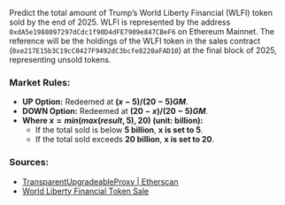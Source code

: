 Predict the total amount of Trump’s World Liberty Financial (WLFI) token sold by the end of 2025. WLFI is represented by the address `0xdA5e1988097297dCdc1f90D4dFE7909e847CBeF6` on Ethereum Mainnet. The reference will be the holdings of the WLFI token in the sales contract (`0xe217E15b3C19cC0427F9492dC3bcfe8220aFAD10`) at the final block of 2025, representing unsold tokens.

### Market Rules:
 - **UP Option:**  Redeemed at **$(x - 5) / (20 - 5) GM$**.
 - **DOWN Option:**  Redeemed at **$(20 - x) / (20 - 5) GM$**.
 - **Where $x = min(max(result, 5), 20)$ (unit: billion):**
   - If the total sold is below **5 billion**, **x is set to 5**.
   - If the total sold exceeds **20 billion**, **x is set to 20**.

### Sources:
- [TransparentUpgradeableProxy | Etherscan](https://etherscan.io/address/0xe217e15b3c19cc0427f9492dc3bcfe8220afad10)  
- [World Liberty Financial Token Sale](https://www.worldlibertyfinancial.com/intl/token-sale)
